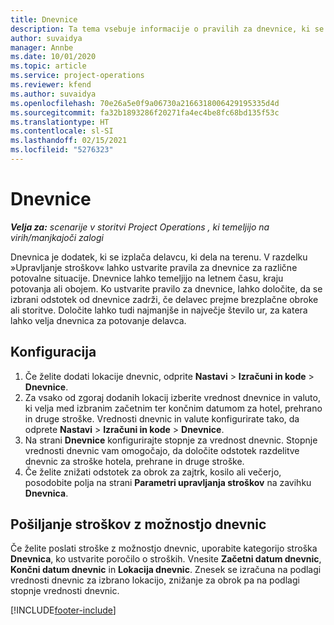 ```yaml
---
title: Dnevnice
description: Ta tema vsebuje informacije o pravilih za dnevnice, ki se uporabljajo pri upravljanju stroškov.
author: suvaidya
manager: Annbe
ms.date: 10/01/2020
ms.topic: article
ms.service: project-operations
ms.reviewer: kfend
ms.author: suvaidya
ms.openlocfilehash: 70e26a5e0f9a06730a2166318006429195335d4d
ms.sourcegitcommit: fa32b1893286f20271fa4ec4be8fc68bd135f53c
ms.translationtype: HT
ms.contentlocale: sl-SI
ms.lasthandoff: 02/15/2021
ms.locfileid: "5276323"
---
```

# <a name="per-diems"></a>Dnevnice

_**Velja za:** scenarije v storitvi Project Operations , ki temeljijo na virih/manjkajoči zalogi_


Dnevnica je dodatek, ki se izplača delavcu, ki dela na terenu. V razdelku »Upravljanje stroškov« lahko ustvarite pravila za dnevnice za različne potovalne situacije. Dnevnice lahko temeljijo na letnem času, kraju potovanja ali obojem. Ko ustvarite pravilo za dnevnice, lahko določite, da se izbrani odstotek od dnevnice zadrži, če delavec prejme brezplačne obroke ali storitve. Določite lahko tudi najmanjše in največje število ur, za katera lahko velja dnevnica za potovanje delavca.

## <a name="configuration"></a>Konfiguracija 

1. Če želite dodati lokacije dnevnic, odprite **Nastavi** > **Izračuni in kode** > **Dnevnice**.
2. Za vsako od zgoraj dodanih lokacij izberite vrednost dnevnice in valuto, ki velja med izbranim začetnim ter končnim datumom za hotel, prehrano in druge stroške. Vrednosti dnevnic in valute konfigurirate tako, da odprete **Nastavi** > **Izračuni in kode** > **Dnevnice**.
3. Na strani **Dnevnice** konfigurirajte stopnje za vrednost dnevnic. Stopnje vrednosti dnevnic vam omogočajo, da določite odstotek razdelitve dnevnic za stroške hotela, prehrane in druge stroške. 
4. Če želite znižati odstotek za obrok za zajtrk, kosilo ali večerjo, posodobite polja na strani **Parametri upravljanja stroškov** na zavihku **Dnevnica**. 
    
## <a name="submit-expenses-using-per-diem"></a>Pošiljanje stroškov z možnostjo dnevnic
Če želite poslati stroške z možnostjo dnevnic, uporabite kategorijo stroška **Dnevnica**, ko ustvarite poročilo o stroških. Vnesite **Začetni datum dnevnic**, **Končni datum dnevnic** in **Lokacija dnevnic**. Znesek se izračuna na podlagi vrednosti dnevnic za izbrano lokacijo, znižanje za obrok pa na podlagi stopnje vrednosti dnevnic.


[!INCLUDE[footer-include](../includes/footer-banner.md)]